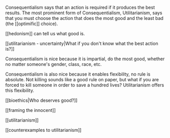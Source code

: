 Consequentialism says that an action is required if it produces the best results. The most prominent form of Consequentialism, Utilitarianism, says that you must choose the action that does the most good and the least bad (the [[optimific]] choice).

[[hedonism]] can tell us what good is.

[[utilitarianism - uncertainty|What if you don't know what the best action is?]]

Consequentialism is nice because it is impartial, do the most good, whether no matter someone's gender, class, race, etc.

Consequentialism is also nice because it enables flexibility, no rule is absolute. Not killing sounds like a good rule on paper, but what if you are forced to kill someone in order to save a hundred lives? Utilitarianism offers this flexibility.

[[bioethics|Who deserves good?]]

[[framing the innocent]]

[[utilitarianism]]

[[counterexamples to utilitarianism]]
